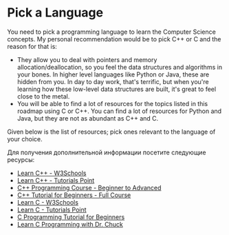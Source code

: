 # Pick a Language

You need to pick a programming language to learn the Computer Science concepts. My personal recommendation would be to pick C++ or C and the reason for that is:

- They allow you to deal with pointers and memory allocation/deallocation, so you feel the data structures and algorithms in your bones. In higher level languages like Python or Java, these are hidden from you. In day to day work, that's terrific, but when you're learning how these low-level data structures are built, it's great to feel close to the metal.
- You will be able to find a lot of resources for the topics listed in this roadmap using C or C++. You can find a lot of resources for Python and Java, but they are not as abundant as C++ and C.

Given below is the list of resources; pick ones relevant to the language of your choice.

Для получения дополнительной информации посетите следующие ресурсы:

- [Learn C++ - W3Schools](https://www.w3schools.com/cpp/)
- [Learn C++ - Tutorials Point](https://www.tutorialspoint.com/cplusplus/index.htm)
- [C++ Programming Course - Beginner to Advanced](https://www.youtube.com/watch?v=8jLOx1hD3_o)
- [C++ Tutorial for Beginners - Full Course](https://www.youtube.com/watch?v=vLnPwxZdW4Y)
- [Learn C - W3Schools](https://www.w3schools.com/c/)
- [Learn C - Tutorials Point](https://www.tutorialspoint.com/cprogramming/index.htm)
- [C Programming Tutorial for Beginners](https://www.youtube.com/watch?v=KJgsSFOSQv0)
- [Learn C Programming with Dr. Chuck](https://www.youtube.com/watch?v=j-_s8f5K30I)
